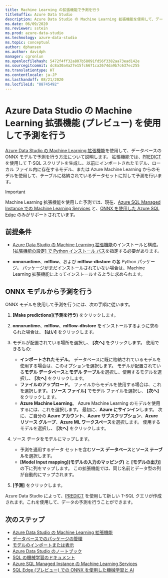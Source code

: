 ```yaml
---
title: Machine Learning の拡張機能で予測を行う
titleSuffix: Azure Data Studio
description: Azure Data Studio の Machine Learning 拡張機能を使用して、データベースの ONNX モデルで予測を行う方法について説明します。
ms.date: 06/09/2020
ms.reviewer: sstein
ms.prod: azure-data-studio
ms.technology: azure-data-studio
ms.topic: conceptual
author: dphansen
ms.author: davidph
manager: cgronlun
ms.openlocfilehash: 5472f4ff32a807b58091fd56f3382aa73ead142e
ms.sourcegitcommit: dc8a30a4a27e15fc6671ca2674da9b7c637ec255
ms.translationtype: HT
ms.contentlocale: ja-JP
ms.lasthandoff: 08/21/2020
ms.locfileid: "88745492"
---
```

# <a name="make-predictions-with-machine-learning-extension-preview-for-azure-data-studio"></a>Azure Data Studio の Machine Learning 拡張機能 (プレビュー) を使用して予測を行う

[Azure Data Studio の Machine Learning 拡張機能](machine-learning-extension.md)を使用して、データベースの ONNX モデルで予測を行う方法について説明します。 拡張機能では、[PREDICT](../t-sql/queries/predict-transact-sql.md) を使用して T-SQL スクリプトを生成し、以前にインポートされたモデル、ローカル ファイル内に存在するモデル、または Azure Machine Learning からのモデルを使用して、テーブルに格納されているデータセットに対して予測を行います。

> [!IMPORTANT]
> Machine Learning 拡張機能を使用した予測では、現在、[Azure SQL Managed Instance での Machine Learning Services](/azure/azure-sql/managed-instance/machine-learning-services-overview) と、[ONNX を使用した Azure SQL Edge](/azure/azure-sql-edge/onnx-overview) のみがサポートされています。

## <a name="prerequisites"></a>前提条件

- [Azure Data Studio の Machine Learning 拡張機能](machine-learning-extension.md)のインストールと構成。 [[拡張機能の設定] で Python インストール パス](machine-learning-extension.md#settings)を指定する必要があります。

- **onnxruntime**、**mlflow**、および **mlflow-dbstore** の各 Python パッケージ。 パッケージがまだインストールされていない場合は、Machine Learning 拡張機能によってインストールするように求められます。

## <a name="make-predictions-from-onnx-model"></a>ONNX モデルから予測を行う

ONNX モデルを使用して予測を行うには、次の手順に従います。

1. **[Make predictions]\(予測を行う\)** をクリックします。

1. **onnxruntime**、**mlflow**、**mlflow-dbstore** をインストールするように求められた場合は、 **[はい]** をクリックします。

1. モデルが配置されている場所を選択し、 **[次へ]** をクリックします。 使用できるもの:
    - **インポートされたモデル**。 データベースに既に格納されているモデルを使用する場合は、このオプションを選択します。 モデルが配置されている**モデル データベース**と**モデル テーブル**を選択し、使用するモデルを選択し、 **[次へ]** をクリックします。
    - **ファイルのアップロード**。 ファイルからモデルを使用する場合は、これを選択します。 **[ソース ファイル]** でモデル ファイルを選択し、 **[次へ]** をクリックします。
    - **Azure Machine Learning**。 Azure Machine Learning のモデルを使用するには、これを選択します。 最初に、**Azure にサインイン**します。 次に、ご自分の **Azure アカウント**、**Azure サブスクリプション**、**Azure リソース グループ**、**Azure ML ワークスペース**を選択します。 使用するモデルを選択し、 **[次へ]** をクリックします。

1. ソース データをモデルにマップします。
    - 予測を適用するデータ セットを含む**ソース データベース**と**ソース テーブル**を選択します。
    - **[Model Input mapping]\(モデルの入力のマッピング\)** と **[モデルの出力]** の下に列をマップします。 この拡張機能では、同じ名前とデータ型の列が自動的にマップされます。

1. **[予測]** をクリックします。

Azure Data Studio によって、[PREDICT](../t-sql/queries/predict-transact-sql.md) を使用して新しい T-SQL クエリが作成されます。これを使用して、データの予測を行うことができます。

## <a name="next-steps"></a>次のステップ

- [Azure Data Studio の Machine Learning 拡張機能](machine-learning-extension.md)
- [データベースでのパッケージの管理](machine-learning-extension-manage-packages.md)
- [モデルのインポートまたは表示](machine-learning-extension-import-view-models.md)
- [Azure Data Studio のノートブック](notebooks-guidance.md)
- [SQL の機械学習のドキュメント](../machine-learning/index.yml)
- [Azure SQL Managed Instance の Machine Learning Services](/azure/azure-sql/managed-instance/machine-learning-services-overview)
- [SQL Edge (プレビュー) での ONNX を使用した機械学習と AI](/azure/azure-sql-edge/onnx-overview)
